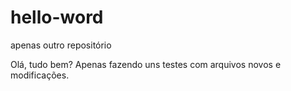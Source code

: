# hello-word
apenas outro repositório

Olá, tudo bem? Apenas fazendo uns testes com arquivos novos e modificações.
